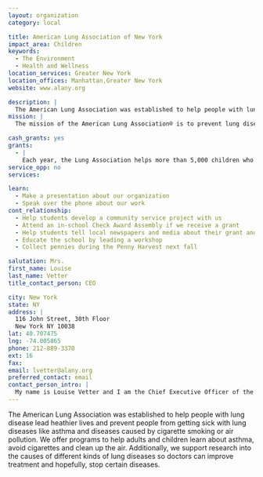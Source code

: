 ```yaml
---
layout: organization
category: local

title: American Lung Association of New York
impact_area: Children
keywords: 
  - The Environment
  - Health and Wellness
location_services: Greater New York
location_offices: Manhattan,Greater New York
website: www.alany.org

description: |
  The American Lung Association was established to help people with lung disease lead heathier lives and prevent people from getting sick with lung diseases like asthma and diseases caused by cigarette smoking or air pollution.   We offer programs to help adults and children learn about asthma, avoid cigarettes and clean up the air.  Additionally, we support research into the causes of different kinds of lung diseases so doctors can improve treatment and hopefully, stop certain diseases.
mission: |
  The mission of the American Lung Association® is to prevent lung disease and promote lung health.

cash_grants: yes
grants: 
  - |
    Each year, the Lung Association helps more than 5,000 children who have asthma learn how to better manage their disease by offering the Open Airways For Schools program in all elementary schools in New York City.    Kids between the ages of 8 and 11 participate in the six lesson program taught by their school nurse.    They learn how to recognize their asthma symptoms and avoid asthma triggers, as well as how to feel more confident managing their illness and taking their medications.   The result is that graduates from the Open Airways program learn that asthma is treatable and that kids with asthma can have a normal, healthy and active lives.
service_opp: no
services: 

learn: 
  - Make a presentation about our organization
  - Speak over the phone about our work
cont_relationship: 
  - Help students develop a community service project with us
  - Attend an in-school Check Award Assembly if we receive a grant
  - Help students tell local newspapers and media about their grant and/or project with us
  - Educate the school by leading a workshop
  - Collect pennies during the Penny Harvest next fall

salutation: Mrs.
first_name: Louise
last_name: Vetter
title_contact_person: CEO

city: New York
state: NY
address: |
  116 John Street, 30th Floor  
  New York NY 10038
lat: 40.707475
lng: -74.005865
phone: 212-889-3370
ext: 16
fax: 
email: lvetter@alany.org
preferred_contact: email
contact_person_intro: |
  My name is Louise Vetter and I am the Chief Executive Officer of the American Lung Association of New York.  I have worked here for for nine years, and I love my job.  When I was three years old, I was diagnosed with asthma, and I still have to take medicine everyday to be able to breathe.   Working at the American Lung Association enables me to make a difference in the lives of families like my own who have asthma and are fighting for air.
---
```

The American Lung Association was established to help people with lung disease lead heathier lives and prevent people from getting sick with lung diseases like asthma and diseases caused by cigarette smoking or air pollution.   We offer programs to help adults and children learn about asthma, avoid cigarettes and clean up the air.  Additionally, we support research into the causes of different kinds of lung diseases so doctors can improve treatment and hopefully, stop certain diseases.